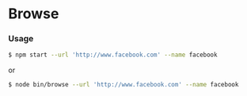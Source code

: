 # Browse
### Usage
```sh
$ npm start --url 'http://www.facebook.com' --name facebook
```

or

```sh
$ node bin/browse --url 'http://www.facebook.com' --name facebook
```
